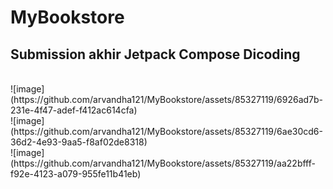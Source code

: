 # MyBookstore
## Submission akhir Jetpack Compose Dicoding
</br>
![image](https://github.com/arvandha121/MyBookstore/assets/85327119/6926ad7b-231e-4f47-adef-f412ac614cfa)
</br>
![image](https://github.com/arvandha121/MyBookstore/assets/85327119/6ae30cd6-36d2-4e93-9aa5-f8af02de8318)
</br>
![image](https://github.com/arvandha121/MyBookstore/assets/85327119/aa22bfff-f92e-4123-a079-955fe11b41eb)
